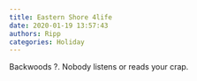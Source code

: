 ```yaml
---
title: Eastern Shore 4life
date: 2020-01-19 13:57:43
authors: Ripp
categories: Holiday
---
```


 Backwoods ?.
Nobody listens or reads your crap.